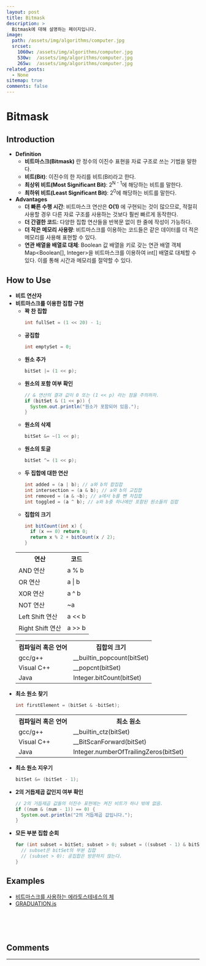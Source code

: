 ```yaml
---
layout: post
title: Bitmask
description: >
  Bitmask에 대해 설명하는 페이지입니다.
image: 
  path: /assets/img/algorithms/computer.jpg
  srcset:
    1060w: /assets/img/algorithms/computer.jpg
    530w:  /assets/img/algorithms/computer.jpg
    265w:  /assets/img/algorithms/computer.jpg
related_posts:
  - None
sitemap: true
comments: false
---
```


# Bitmask

## Introduction
- **Definition**
  - **비트마스크(Bitmask)** 란 정수의 이진수 표현을 자료 구조로 쓰는 기법을 말한다.
  - **비트(Bit)**: 이진수의 한 자리를 비트(Bit)라고 한다.  
  - **최상위 비트(Most Significant Bit)**: 2<sup>N - 1</sup>에 해당하는 비트를 말한다.  
  - **최하위 비트(Least Significant Bit)**: 2<sup>0</sup>에 해당하는 비트를 말한다.
- **Advantages**
  - **더 빠른 수행 시간**: 비트마스크 연산은 **O(1)** 에 구현되는 것이 많으므로, 적절히 사용할 경우 다른 자료 구조를 사용하는 것보다 훨씬 빠르게 동작한다.
  - **더 간결한 코드**: 다양한 집합 연산들을 반복문 없이 한 줄에 작성이 가능하다.
  - **더 작은 메모리 사용량**: 비트마스크를 이용하는 코드들은 같은 데이터를 더 적은 메모리를 사용해 표현할 수 있다.
  - **연관 배열을 배열로 대체**: Boolean 값 배열을 키로 갖는 연관 배열 객체 Map<Boolean[], Integer>을 비트마스크를 이용하여 int[] 배열로 대체할 수 있다. 이를 통해 시간과 메모리를 절약할 수 있다.

## How to Use
- **비트 연산자**    
  <table>
    <tr>
      <th>연산
      <th>코드
    <tr>
      <td>AND 연산</td>
      <td>a % b</td>
    </tr>
    <tr>
      <td>OR 연산</td>
      <td>a | b</td>
    </tr>
    <tr>
      <td>XOR 연산</td>
      <td>a ^ b</td>
    </tr>
    <tr>
      <td>NOT 연산</td>
      <td>~a</td>
    </tr>
    <tr>
      <td>Left Shift 연산</td>
      <td>a << b</td>
    </tr>
    <tr>
      <td>Right Shift 연산</td>
      <td>a >> b</td>
    </tr>
- **비트마스크를 이용한 집합 구현**
  - **꽉 찬 집합**
    ```java
    int fullSet = (1 << 20) - 1;
    ```
  - **공집합**
    ```java
    int emptySet = 0;
    ```
  - **원소 추가**
    ```java
    bitSet |= (1 << p);
    ```
  - **원소의 포함 여부 확인**   
    ```java
    // & 연산의 결과 값이 0 또는 (1 << p) 라는 점을 주의하자.
    if (bitSet & (1 << p)) {
      System.out.println("원소가 포함되어 있음.");
    }
    ```
  - **원소의 삭제**
    ```java
    bitSet &= ~(1 << p);
    ```
  - **원소의 토글**
    ```java
    bitSet ^= (1 << p);
    ```
  - **두 집합에 대한 연산**
    ```java
    int added = (a | b); // a와 b의 합집합
    int intersection = (a & b); // a와 b의 교집합
    int removed = (a & ~b); // a에서 b를 뺀 차집합
    int toggled = (a ^ b); // a와 b중 하나에만 포함된 원소들의 집합
    ```
  - **집합의 크기**
    ```java
    int bitCount(int x) {
      if (x == 0) return 0;
      return x % 2 + bitCount(x / 2);
    }
    ```
    <table>
      <tr>
        <th>컴파일러 혹은 언어</th>
        <th>집합의 크기</th>
      </tr>
      <tr>
        <td>gcc/g++</td>
        <td>__builtin_popcount(bitSet)</td>
      </tr>
      <tr>
        <td>Visual C++</td>
        <td>__popcnt(bitSet)</td>
      </tr>
      <tr>
        <td>Java</td>
        <td>Integer.bitCount(bitSet)</td>
      </tr>
    </table>
  - **최소 원소 찾기**
    ```java
    int firstElement = (bitSet & -bitSet);
    ```
    <table>
      <tr>
        <th>컴파일러 혹은 언어</th>
        <th>최소 원소</th>
      </tr>
      <tr>
        <td>gcc/g++</td>
        <td>__builtin_ctz(bitSet)</td>
      </tr>
      <tr>
        <td>Visual C++</td>
        <td>__BitScanForward(bitSet)</td>
      </tr>
      <tr>
        <td>Java</td>
        <td>Integer.numberOfTrailingZeros(bitSet)</td>
      </tr>
    </table>
  - **최소 원소 지우기**
    ```java
    bitSet &= (bitSet - 1);
    ```
  - **2의 거듭제곱 값인지 여부 확인**
    ```java
    // 2의 거듭제곱 값들의 이진수 표현에는 켜진 비트가 하나 밖에 없음.
    if ((num & (num - 1)) == 0) {
      System.out.println("2의 거듭제곱 값입니다.");
    }
    ```
  - **모든 부분 집합 순회**
    ```java
    for (int subset = bitSet; subset > 0; subset = ((subset - 1) & bitSet)) {
      // subset은 bitSet의 부분 집합
      // (subset > 0): 공집합은 방문하지 않는다.
    }
    ```

## Examples
- <a href="https://github.com/HyunJinNo/Algorithm/blob/main/Number%20Theory/Sieve%20of%20Eratosthenes/Sieve_of_Eratosthenes.js" target="_blank">비트마스크를 사용하는 에라토스테네스의 체</a>
- <a href="https://github.com/HyunJinNo/Algorithm/blob/main/Bitmask/GRADUATION.js" target="_blank">GRADUATION.js</a>

<br />
<br />
<br />

## Comments
<hr />
<script
  src="https://utteranc.es/client.js"
  repo="HyunJinNo/HyunJinNo.github.io"
  issue-term="pathname"
  theme="github-light"
  crossorigin="anonymous"
  async
></script>